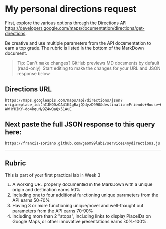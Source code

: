 # My personal directions request

First, explore the various options through the Directions API https://developers.google.com/maps/documentation/directions/get-directions. 

Be creative and use multiple parameters from the API documentation to earn a top grade. The rubric is listed in the bottom of the MarkDown document. 

> Tip: Can't make changes? GitHub previews MD documents by default (read-only). Start editing to make the changes for your URL and JSON response below

## Directions URL

```
https://maps.googleapis.com/maps/api/directions/json?origin=place_id:ChIJKQDzOA41K4gRajQDdyzD990&destination=Friends+House+60+Lowther+Ave+Toronto+ON&mode=bicycling&units=metric&arrival_time=1675008000&waypoints=optimize%3Atrue%7Cplace_id%3AChIJV2eBb8w0K4gRfw8FNLuM7dc%7Cplace_id%3AChIJ_7CQgGc1K4gRZLMegzWMEgU&key=AIzaSyCM-WWHYHIKY-do4kquMy9Z4wQaQx51AuE
```

## Next paste the full JSON response to this query here:

```
https://francis-soriano.github.com/geom99lab1/services/mydirections.js
```
____
## Rubric

This is part of your first practical lab in Week 3 

1. A working URL properly documented in the MarkDown with a unique origin and destination earns 50%
2. Including one to four additional functioning unique parameters from the API earns 50-70%
3. Having 3 or more functioning unique/novel and well-thought out parameters from the API earns 70-90%
4. Including more than 2 "stops", including links to display PlaceIDs on Google Maps, or other innovative presentations earns 80%-100%. 
